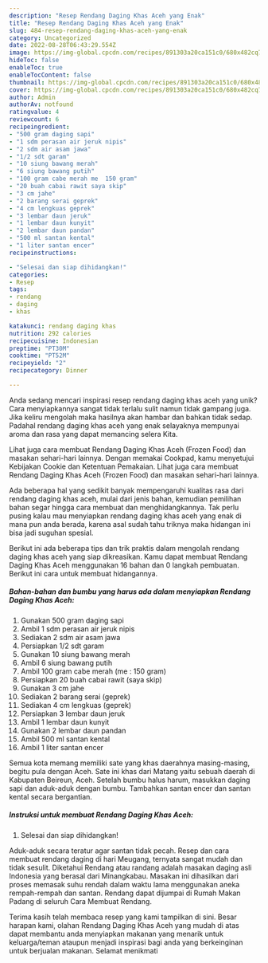 ```yaml
---
description: "Resep Rendang Daging Khas Aceh yang Enak"
title: "Resep Rendang Daging Khas Aceh yang Enak"
slug: 484-resep-rendang-daging-khas-aceh-yang-enak
category: Uncategorized
date: 2022-08-28T06:43:29.554Z
image: https://img-global.cpcdn.com/recipes/891303a20ca151c0/680x482cq70/rendang-daging-khas-aceh-foto-resep-utama.jpg
hideToc: false
enableToc: true
enableTocContent: false
thumbnail: https://img-global.cpcdn.com/recipes/891303a20ca151c0/680x482cq70/rendang-daging-khas-aceh-foto-resep-utama.jpg
cover: https://img-global.cpcdn.com/recipes/891303a20ca151c0/680x482cq70/rendang-daging-khas-aceh-foto-resep-utama.jpg
author: Admin
authorAv: notfound
ratingvalue: 4
reviewcount: 6
recipeingredient:
- "500 gram daging sapi"
- "1 sdm perasan air jeruk nipis"
- "2 sdm air asam jawa"
- "1/2 sdt garam"
- "10 siung bawang merah"
- "6 siung bawang putih"
- "100 gram cabe merah me  150 gram"
- "20 buah cabai rawit saya skip"
- "3 cm jahe"
- "2 barang serai geprek"
- "4 cm lengkuas geprek"
- "3 lembar daun jeruk"
- "1 lembar daun kunyit"
- "2 lembar daun pandan"
- "500 ml santan kental"
- "1 liter santan encer"
recipeinstructions:

- "Selesai dan siap dihidangkan!"
categories:
- Resep
tags:
- rendang
- daging
- khas

katakunci: rendang daging khas 
nutrition: 292 calories
recipecuisine: Indonesian
preptime: "PT30M"
cooktime: "PT52M"
recipeyield: "2"
recipecategory: Dinner

---
```





Anda sedang mencari inspirasi resep rendang daging khas aceh yang unik? Cara menyiapkannya sangat tidak terlalu sulit namun tidak gampang juga. Jika keliru mengolah maka hasilnya akan hambar dan bahkan tidak sedap. Padahal rendang daging khas aceh yang enak selayaknya mempunyai aroma dan rasa yang dapat memancing selera Kita.





Lihat juga cara membuat Rendang Daging Khas Aceh (Frozen Food) dan masakan sehari-hari lainnya. Dengan memakai Cookpad, kamu menyetujui Kebijakan Cookie dan Ketentuan Pemakaian. Lihat juga cara membuat Rendang Daging Khas Aceh (Frozen Food) dan masakan sehari-hari lainnya.

Ada beberapa hal yang sedikit banyak mempengaruhi kualitas rasa dari rendang daging khas aceh, mulai dari jenis bahan, kemudian pemilihan bahan segar hingga cara membuat dan menghidangkannya. Tak perlu pusing kalau mau menyiapkan rendang daging khas aceh yang enak di mana pun anda berada, karena asal sudah tahu triknya maka hidangan ini bisa jadi suguhan spesial.






Berikut ini ada beberapa tips dan trik praktis dalam mengolah rendang daging khas aceh yang siap dikreasikan. Kamu dapat membuat Rendang Daging Khas Aceh menggunakan 16 bahan dan 0 langkah pembuatan. Berikut ini cara untuk membuat hidangannya.

<!--inarticleads1-->

##### Bahan-bahan dan bumbu yang harus ada dalam menyiapkan Rendang Daging Khas Aceh:

1. Gunakan 500 gram daging sapi
1. Ambil 1 sdm perasan air jeruk nipis
1. Sediakan 2 sdm air asam jawa
1. Persiapkan 1/2 sdt garam
1. Gunakan 10 siung bawang merah
1. Ambil 6 siung bawang putih
1. Ambil 100 gram cabe merah (me : 150 gram)
1. Persiapkan 20 buah cabai rawit (saya skip)
1. Gunakan 3 cm jahe
1. Sediakan 2 barang serai (geprek)
1. Sediakan 4 cm lengkuas (geprek)
1. Persiapkan 3 lembar daun jeruk
1. Ambil 1 lembar daun kunyit
1. Gunakan 2 lembar daun pandan
1. Ambil 500 ml santan kental
1. Ambil 1 liter santan encer


Semua kota memang memiliki sate yang khas daerahnya masing-masing, begitu pula dengan Aceh. Sate ini khas dari Matang yaitu sebuah daerah di Kabupaten Beireun, Aceh. Setelah bumbu halus harum, masukkan daging sapi dan aduk-aduk dengan bumbu. Tambahkan santan encer dan santan kental secara bergantian. 

<!--inarticleads2-->

##### Instruksi untuk membuat Rendang Daging Khas Aceh:


1. Selesai dan siap dihidangkan!

Aduk-aduk secara teratur agar santan tidak pecah. Resep dan cara membuat rendang daging di hari Meugang, ternyata sangat mudah dan tidak sesulit. Diketahui Rendang atau randang adalah masakan daging asli Indonesia yang berasal dari Minangkabau. Masakan ini dihasilkan dari proses memasak suhu rendah dalam waktu lama menggunakan aneka rempah-rempah dan santan. Rendang dapat dijumpai di Rumah Makan Padang di seluruh Cara Membuat Rendang. 

Terima kasih telah membaca resep yang kami tampilkan di sini. Besar harapan kami, olahan Rendang Daging Khas Aceh yang mudah di atas dapat membantu anda menyiapkan makanan yang menarik untuk keluarga/teman ataupun menjadi inspirasi bagi anda yang berkeinginan untuk berjualan makanan. Selamat menikmati
